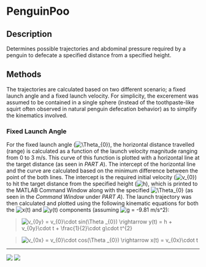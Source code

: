 # PenguinPoo

## Description
Determines possible trajectories and abdominal pressure required by a penguin to defecate a specified distance from a specified height.

## Methods
The trajectories are calculated based on two different scenario; a fixed launch angle and a fixed launch velocity. For simplicity, the excerement was assumed to be contained in a single sphere (instead of the toothpaste-like squirt often observed in natural penguin defecation behavior) as to simplify the kinematics involved.

### Fixed Launch Angle
For the fixed launch angle (<img src="https://latex.codecogs.com/svg.image?\Theta_{0}&space;" title="\Theta_{0} " />), the horizontal distance travelled (range) is calculated as a function of the launch velocity magnitude ranging from 0 to 3 m/s. This curve of this function is plotted with a horizontal line at the target distance (as seen in *PART A*). The intercept of the horizontal line and the curve are calculated based on the minimum difference between the point of the both lines. The intercept is the required initial velocity (<img src="https://latex.codecogs.com/svg.image?v_{0}" title="v_{0}" />) to hit the target distance from the specified height (<img src="https://latex.codecogs.com/svg.image?h" title="h" />), which is printed to the MATLAB Command Window along with the specified <img src="https://latex.codecogs.com/svg.image?\Theta_{0}&space;" title="\Theta_{0} " /> (as seen in the *Command Window* under *PART A*). The launch trajectory was then calculated and plotted using the following kinematic equations for both the <img src="https://latex.codecogs.com/svg.image?x(t)" title="x(t)" /> and <img src="https://latex.codecogs.com/svg.image?y(t)" title="y(t)" /> components (assuming <img src="https://latex.codecogs.com/svg.image?g" title="g" /> = -9.81 m/s^2):

> <img src="https://latex.codecogs.com/svg.image?v_{0y}&space;=&space;v_{0}\cdot&space;sin(\Theta&space;_{0})&space;\rightarrow&space;&space;y(t)&space;=&space;h&space;&plus;&space;v_{0y}\cdot&space;t&space;&plus;&space;\frac{1}{2}\cdot&space;g\cdot&space;t^{2}" title="v_{0y} = v_{0}\cdot sin(\Theta _{0}) \rightarrow y(t) = h + v_{0y}\cdot t + \frac{1}{2}\cdot g\cdot t^{2}" />

> <img src="https://latex.codecogs.com/svg.image?v_{0x}&space;=&space;v_{0}\cdot&space;cos(\Theta&space;_{0})&space;\rightarrow&space;&space;x(t)&space;=&space;v_{0x}\cdot&space;t" title="v_{0x} = v_{0}\cdot cos(\Theta _{0}) \rightarrow x(t) = v_{0x}\cdot t" />

---

<img src="https://github.com/arzafiruddin/PenguinPoo/blob/8673964bf02aa7d67ccfbe8ce5e02fd1c79d40c2/readme_assets/h_gif.gif">

<img src="https://github.com/arzafiruddin/PenguinPoo/blob/8673964bf02aa7d67ccfbe8ce5e02fd1c79d40c2/readme_assets/d_gif.gif">

